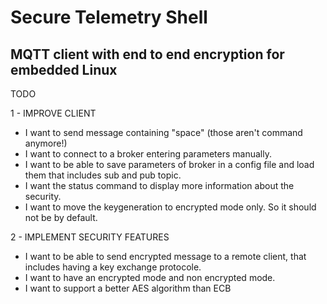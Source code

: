 # Secure Telemetry Shell 
MQTT client with end to end encryption for embedded Linux
-------

TODO

1 - IMPROVE CLIENT
- I want to send message containing "space" (those aren't command anymore!)
- I want to connect to a broker entering parameters manually.
- I want to be able to save parameters of broker in a config file and load them
  that includes sub and pub topic.
- I want the status command to display more information about the security.
- I want to move the keygeneration to encrypted mode only. So it should not be 
  by default.

2 - IMPLEMENT SECURITY FEATURES
- I want to be able to send encrypted message to a remote client, that includes
  having a key exchange protocole.
- I want to have an encrypted mode and non encrypted mode.
- I want to support a better AES algorithm than ECB

